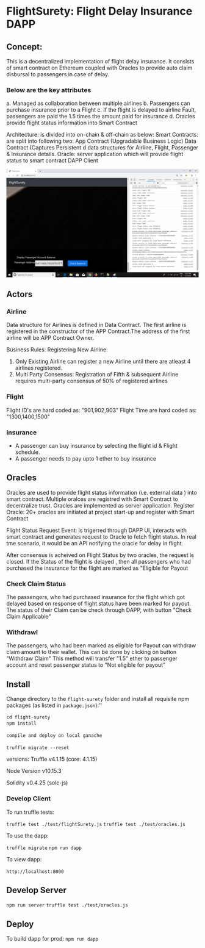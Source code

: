 # FlightSurety: Flight Delay Insurance DAPP

## Concept:
This is a decentralized implementation of flight delay insurance. 
It consists of smart contract on Ethereum coupled with Oracles to provide auto claim disbursal to passengers in case of delay.

### Below are the key attributes

a. Managed as collaboration between multiple airlines
b. Passengers can purchase insurance prior to a Flight
c. If the flight is delayed to airline Fault, passengers are paid the 1.5 times the amount paid for insurance
d. Oracles provide flight status information into Smart Contract


Architecture: is divided into on-chain & off-chain as below: 
Smart Contracts: are split into following two:
	App Contract (Upgradable Business Logic)
	Data Contract (Captures Persistent d data structures for Airline, Flight, Passenger & Insurance details.
Oracle: server application which will provide flight status to smart contract
DAPP Client


![Screenshot](Images/Check-Balance.png)
## Actors

### Airline
Data structure for Airlines is defined in Data Contract. The first airline is registered in the constructor of the APP Contract.The address of the first airline will be APP Contract Owner.

Business Rules:
Registering New Airline:
1. Only Existing Airline can register a new Airline until there are atleast 4 airlines registered.
2. Multi Party Consensus: Registration of Fifth & subsequent Airline requires multi-party consensus of 50% of registered airlines

### Flight
Flight ID's are hard coded as: "901,902,903"
Flight Time are hard coded as: "1300,1400,1500"


### Insurance
*  A passenger can buy insurance by selecting the flight id & Flight schedule.
*  A passenger needs to pay upto 1 ether to buy insurance


## Oracles 
Oracles are used to provide flight status information (i.e. external data ) into smart contract.
Multiple oralces are registred with Smart Contract to decentralize trust. Oracles are implemented as server application.
Register Oracle: 20+ oracles are initiated at project start-up and register with Smart Contract

Flight Status Request Event: is trigerred through DAPP UI, interacts with smart contract and generates request to Oracle to fetch flight status. In real tme scenario, it would be an API notifying the oracle for delay in flight.

After consensus is acheived on Flight Status by two oracles, the request is closed. If the Status of the flight is delayed , then all passengers who had purchased the insurance for the flight
are marked as "Eligible for Payout


### Check Claim Status

The passengers, who had purchased insurance for the flight which got delayed based on response of flight status have been marked for payout. The status of their Claim can be check through DAPP, with button "Check Claim Applicable"


### Withdrawl

The passengers, who had been marked as eligible for Payout can withdraw claim amount to their wallet. This can be done by clicking on button "Withdraw Claim"
This method will transfer "1.5" ether to passenger account and reset passenger status to "Not eligible for payout"







## Install

Change directory to the ```flight-surety``` folder and install all requisite npm packages (as listed in ```package.json```):''

```
cd flight-surety
npm install

compile and deploy on local ganache

truffle migrate --reset
```


versions:
Truffle v4.1.15 (core: 4.1.15)

Node Version
v10.15.3

Solidity v0.4.25 (solc-js)


### Develop Client

To run truffle tests:

`truffle test ./test/flightSurety.js`
`truffle test ./test/oracles.js`

To use the dapp:

`truffle migrate`
`npm run dapp`

To view dapp:

`http://localhost:8000`

## Develop Server

`npm run server`
`truffle test ./test/oracles.js`

## Deploy

To build dapp for prod:
`npm run dapp`



